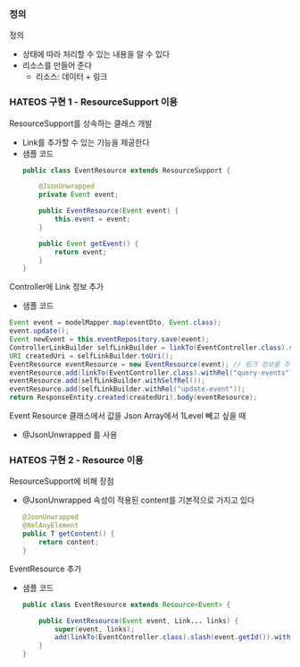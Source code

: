 ### 정의
정의
- 상태에 따라 처리할 수 있는 내용을 알 수 있다
- 리소스를 만들어 준다
   - 리소스: 데이터 + 링크

### HATEOS 구현 1 - ResourceSupport 이용
ResourceSupport를 상속하는 클래스 개발
- Link를 추가할 수 있는 기능을 제공한다
- 샘플 코드
    ~~~java
    public class EventResource extends ResourceSupport {

        @JsonUnwrapped
        private Event event;

        public EventResource(Event event) {
            this.event = event;
        }

        public Event getEvent() {
            return event;
        }
    }
    ~~~

Controller에 Link 정보 추가
- 샘플 코드
~~~java
Event event = modelMapper.map(eventDto, Event.class);
event.update();
Event newEvent = this.eventRepository.save(event);
ControllerLinkBuilder selfLinkBuilder = linkTo(EventController.class).slash(newEvent.getId());
URI createdUri = selfLinkBuilder.toUri();
EventResource eventResource = new EventResource(event); // 링크 정보를 추가할 수 있다
eventResource.add(linkTo(EventController.class).withRel("query-events"));
eventResource.add(selfLinkBuilder.withSelfRel());
eventResource.add(selfLinkBuilder.withRel("update-event"));
return ResponseEntity.created(createdUri).body(eventResource);
~~~

Event Resource 클래스에서 값을 Json Array에서 1Level 빼고 싶을 때
- @JsonUnwrapped 를 사용


### HATEOS 구현 2 - Resource 이용
ResourceSupport에 비해 장점
- @JsonUnwrapped 속성이 적용된 content를 기본적으로 가지고 있다
   ~~~java
   @JsonUnwrapped
   @XmlAnyElement
   public T getContent() {
       return content;
   }
   ~~~

EventResource 추가
- 샘플 코드
    ~~~java
    public class EventResource extends Resource<Event> {

        public EventResource(Event event, Link... links) {
            super(event, links);
            add(linkTo(EventController.class).slash(event.getId()).withSelfRel());
        }
    }
    ~~~